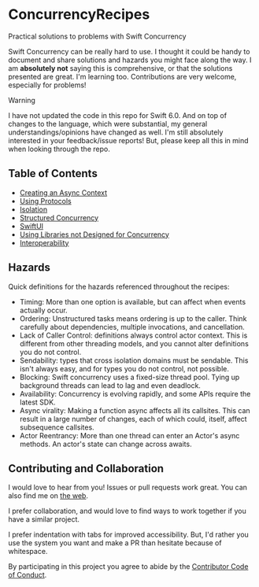# ConcurrencyRecipes
Practical solutions to problems with Swift Concurrency

Swift Concurrency can be really hard to use. I thought it could be handy to document and share solutions and hazards you might face along the way. I am **absolutely not** saying this is comprehensive, or that the solutions presented are great. I'm learning too. Contributions are very welcome, especially for problems!

> [!WARNING]
> I have not updated the code in this repo for Swift 6.0. And on top of changes to the language, which were substantial, my general understandings/opinions have changed as well. I'm still absolutely interested in your feedback/issue reports! But, please keep all this in mind when looking through the repo.

## Table of Contents

- [Creating an Async Context](Recipes/AsyncContext.md)
- [Using Protocols](Recipes/Protocols.md)
- [Isolation](Recipes/Isolation.md)
- [Structured Concurrency](Recipes/Structured.md)
- [SwiftUI](Recipes/SwiftUI.md)
- [Using Libraries not Designed for Concurrency](Recipes/PreconcurrencyLibraries.md)
- [Interoperability](Recipes/Interoperability.md)

## Hazards

Quick definitions for the hazards referenced throughout the recipes:

- Timing: More than one option is available, but can affect when events actually occur.
- Ordering: Unstructured tasks means ordering is up to the caller. Think carefully about dependencies, multiple invocations, and cancellation.
- Lack of Caller Control: definitions always control actor context. This is different from other threading models, and you cannot alter definitions you do not control.
- Sendability: types that cross isolation domains must be sendable. This isn't always easy, and for types you do not control, not possible.
- Blocking: Swift concurrency uses a fixed-size thread pool. Tying up background threads can lead to lag and even deadlock.
- Availability: Concurrency is evolving rapidly, and some APIs require the latest SDK.
- Async virality: Making a function async affects all its callsites. This can result in a large number of changes, each of which could, itself, affect subsequence callsites.
- Actor Reentrancy: More than one thread can enter an Actor's async methods. An actor's state can change across awaits.

## Contributing and Collaboration

I would love to hear from you! Issues or pull requests work great. You can also find me on [the web](https://www.massicotte.org).

I prefer collaboration, and would love to find ways to work together if you have a similar project.

I prefer indentation with tabs for improved accessibility. But, I'd rather you use the system you want and make a PR than hesitate because of whitespace.

By participating in this project you agree to abide by the [Contributor Code of Conduct](CODE_OF_CONDUCT.md).
